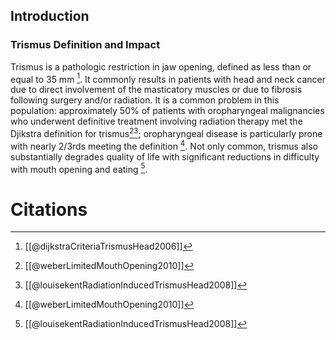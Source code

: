 ## Introduction
### Trismus Definition and Impact
Trismus is a pathologic restriction in jaw opening, defined as less than or equal to 35 mm [^@dijkstraCriteriaTrismusHead2006]. It commonly results in patients with head and neck cancer due to direct involvement of the masticatory muscles or due to fibrosis following surgery and/or radiation. It is a common problem in this population: approximately 50% of patients with oropharyngeal malignancies who underwent definitive treatment involving radiation therapy met the Djikstra definition for trismus[^@weberLimitedMouthOpening2010][^@louisekentRadiationInducedTrismusHead2008]; oropharyngeal disease is particularly prone with nearly 2/3rds meeting the definition [^@weberLimitedMouthOpening2010]. Not only common, trismus also substantially degrades quality of life with significant reductions in difficulty with mouth opening and eating [^@louisekentRadiationInducedTrismusHead2008]. 


# Citations
[^@dijkstraCriteriaTrismusHead2006]: [[@dijkstraCriteriaTrismusHead2006]]
[^@weberLimitedMouthOpening2010]: [[@weberLimitedMouthOpening2010]]
[^@louisekentRadiationInducedTrismusHead2008]: [[@louisekentRadiationInducedTrismusHead2008]]